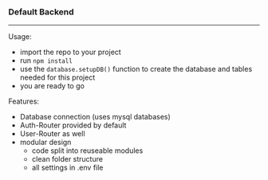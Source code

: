 ### Default Backend
------
Usage:
- import the repo to your project
- run `npm install`
- use the `database.setupDB()` function to create the database and tables needed for this project
- you are ready to go

Features:
- Database connection (uses mysql databases)
- Auth-Router provided by default
- User-Router as well
- modular design
  - code split into reuseable modules
  - clean folder structure
  - all settings in .env file
